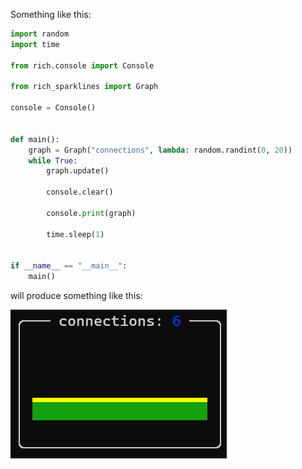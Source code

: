 Something like this:

```python
import random
import time

from rich.console import Console

from rich_sparklines import Graph

console = Console()


def main():
    graph = Graph("connections", lambda: random.randint(0, 20))
    while True:
        graph.update()

        console.clear()

        console.print(graph)

        time.sleep(1)


if __name__ == "__main__":
    main()
```

will produce something like this:

![Example](https://github.com/Mause/rich_sparklines/raw/master/example.png)
